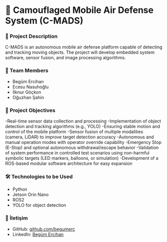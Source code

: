 # 🚀 Camouflaged Mobile Air Defense System (C-MADS)

### 📖 Project Description
C-MADS is an autonomous mobile air defense platform capable of detecting and tracking moving objects. 
The project will develop embedded system software, sensor fusion, and image processing algorithms.

### 👥 Team Members
- Begüm Ercihan 
- Ecesu Nasuhoğlu 
- İlknur Göçkon
- Oğuzhan Şahin

### 🧠 Project Objectives
-Real-time sensor data collection and processing
-Implementation of object detection and tracking algorithms (e.g., YOLO)
-Ensuring stable motion and control of the mobile platform
-Sensor fusion of multiple modalities (camera, LiDAR) to improve target detection accuracy
-Autonomous and manual operation modes with operator override capability
-Emergency Stop (E-Stop) and optional autonomous withdrawal/escape behavior
-Validation of system performance in controlled test scenarios using non-harmful symbolic targets (LED markers, balloons, or simulation)
-Development of a ROS-based modular software architecture for easy expansion

### 🛠️ Technologies to be Used
- Python 
- Jetson Orin Nano
- ROS2
- YOLO for object detection
  

### 🔗 İletişim
- GitHub: [github.com/begumerc](https://github.com/)
- LinkedIn: [Begüm Ercihan](https://www.linkedin.com/in/beg%C3%BCm-ercihan-811291219/)
  
